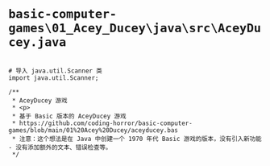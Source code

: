 # `basic-computer-games\01_Acey_Ducey\java\src\AceyDucey.java`

```

# 导入 java.util.Scanner 类
import java.util.Scanner;

/**
 * AceyDucey 游戏
 * <p>
 * 基于 Basic 版本的 AceyDucey 游戏
 * https://github.com/coding-horror/basic-computer-games/blob/main/01%20Acey%20Ducey/aceyducey.bas
 * 注意：这个想法是在 Java 中创建一个 1970 年代 Basic 游戏的版本，没有引入新功能 - 没有添加额外的文本、错误检查等。
 */

```